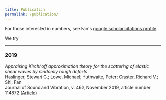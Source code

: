 ```yaml
---
title: Publication
permalink: /publication/
---
```


For those interested in numbers, see Fan's [google scholar citations profile](https://facultyprofiles.ust.hk/profiles.php?profile=fan-shi-maefanshi).

We try

<hr>


### 2019

_Appraising Kirchhoff approximation theory for the scattering of elastic shear waves by randomly rough defects_<br>
Haslinger, Stewart G.; Lowe, Michael; Huthwaite, Peter; Craster, Richard V.; Shi, Fan<br>
 Journal of Sound and Vibration, v. 460, November 2019, article number 114872 ([Article](http://repository.ust.hk/ir/Record/1783.1-99777))

